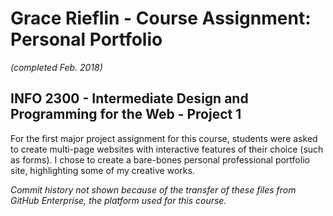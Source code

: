 # Grace Rieflin - Course Assignment: Personal Portfolio
*(completed Feb. 2018)*
## INFO 2300 - Intermediate Design and Programming for the Web - Project 1

For the first major project assignment for this course, students were asked to create multi-page websites with interactive features of their choice (such as forms). I chose to create a bare-bones personal professional portfolio site, highlighting some of my creative works.

*Commit history not shown because of the transfer of these files from GitHub Enterprise, the platform used for this course.*
